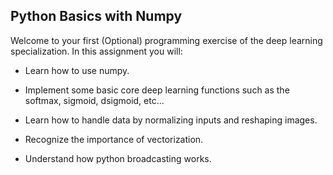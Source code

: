 Python Basics with Numpy
---
Welcome to your first (Optional) programming exercise of the deep learning specialization. In this assignment you will:

- Learn how to use numpy.

- Implement some basic core deep learning functions such as the softmax, sigmoid, dsigmoid, etc...

- Learn how to handle data by normalizing inputs and reshaping images.

- Recognize the importance of vectorization.

- Understand how python broadcasting works.
